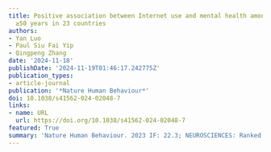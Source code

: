 ```yaml
---
title: Positive association between Internet use and mental health among adults aged
  ≥50 years in 23 countries
authors:
- Yan Luo
- Paul Siu Fai Yip
- Qingpeng Zhang
date: '2024-11-18'
publishDate: '2024-11-19T01:46:17.242775Z'
publication_types:
- article-journal
publication: '*Nature Human Behaviour*'
doi: 10.1038/s41562-024-02048-7
links:
- name: URL
  url: https://doi.org/10.1038/s41562-024-02048-7
featured: True
summary: 'Nature Human Behaviour. 2023 IF: 22.3; NEUROSCIENCES: Ranked 2/310, MULTIDISCIPLINARY SCIENCES: Ranked 5/134.'
---
```

